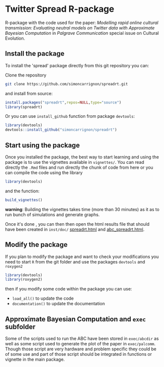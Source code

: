 # Twitter Spread R-package

R-package with the code used for the paper: _Modelling rapid online cultural transmission: Evaluating neutral models on Twitter data with Approximate Bayesian Computation_ in _Palgrave Communication_ special issue on Cultural Evolution.   

## Install the package

To install the 'spread' package directly from this git repository you can:

Clone the repository 

```bash
git clone https://github.com/simoncarrignon/spreadrt.git
```

and install from source:
```R
install.packages("spreadrt",repos=NULL,type="source")
library(spreadrt)
```

Or you can use `install_github` function from package `devtools`:

```R
library(devtools)
devtools::install_github("simoncarrignon/spreadrt")
```

## Start using the package
Once you installed the package, the best way to start learning and using the package is to use the vignettes available in `vignettes/`. You can read directly the `.Rmd` files and run directly the chunk of code from here or you can compile the code using the library
```R
library(devtools)
```
and the function:
```R
build_vignettes()
```

__warning__: Building the vignettes takes time (more than 30 minutes) as it as to run bunch of simulations and generate graphs.


Once it's done , you can then then open the html results file that should have been created in `inst/doc/` [spreadrt.html](inst/doc/spreadrt.html) and  [abc_spreadrt.html](inst/doc/abc_spread.html).


## Modify the package
If you plan to modify the package and want to check your modifications you need to start `R` from the git folder and use the packages `devtools` and `roxygen2`
```R
library(devtools)
library(roxygen2)
```

then if you modify some code within the package you can use: 
* `load_all()` to update the code  
* `documentation()` to update the documentation


## Approximate Bayesian Computation and `exec` subfolder

Some of the scripts used to run the ABC have been stored in `exec/abcdir` as well as some script used to generate the plot of the paper in `exec/palcomm`. Though those script are very hardware and problem specific they could be of some use and part of those script should be integrated in functions or vignette in the main package.
